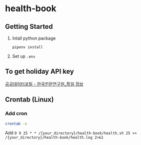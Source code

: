 # health-book
## Getting Started
1. Intall python package
    ```
    pipenv install
    ```
2. Set up ```.env```
## To get holiday API key
[공공데이터포털 - 한국천문연구원_특일 정보](https://www.data.go.kr/tcs/dss/selectApiDataDetailView.do?publicDataPk=15012690)
## Crontab (Linux)
### Add cron
```bash
crontab -e
```
Add ```0 9 25 * * /{your_directory}/health-book/health.sh 25 >> /{your_directory}/health-book/health.log 2>&1```
